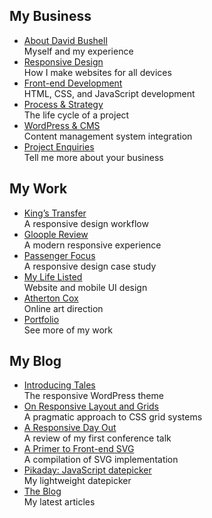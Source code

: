 ## My Business

* [About David Bushell](/about/)
<br>Myself and my experience
* [Responsive Design](/responsive-design/)
<br>How I make websites for all devices
* [Front-end Development](/front-end-development/)
<br>HTML, CSS, and JavaScript development
* [Process & Strategy](/process-and-strategy/)
<br>The life cycle of a project
* [WordPress & CMS](/wordpress-and-cms-integration/)
<br>Content management system integration
* [Project Enquiries](/contact/)
<br>Tell me more about your business

## My Work

* [King’s Transfer](/2013/08/09/responsive-design-for-kings-transfer/)
<br>A responsive design workflow
* [Gloople Review](/2013/01/28/gloople-responsive-design-review/)
<br>A modern responsive experience
* [Passenger Focus](/2012/06/17/passenger-focus-responsive-web-design-case-study/)
<br>A responsive design case study
* [My Life Listed](/showcase/my-life-listed/)
<br>Website and mobile UI design
* [Atherton Cox](/showcase/atherton-cox/)
<br>Online art direction
* [Portfolio](/showcase/)
<br>See more of my work

## My Blog

* [Introducing Tales](/2014/02/17/introducing-tales/)
<br>The responsive WordPress theme
* [On Responsive Layout and Grids](/2013/03/19/on-responsive-layout-and-grids/)
<br>A pragmatic approach to CSS grid systems
* [A Responsive Day Out](/2013/03/03/a-responsive-day-out/)
<br>A review of my first conference talk
* [A Primer to Front-end SVG](/2013/02/21/bring-back-the-sitemap/)
<br>A compilation of SVG implementation
* [Pikaday: JavaScript datepicker](/2012/10/09/pikaday-javascript-datepicker/)
<br>My lightweight datepicker
* [The Blog](/blog/)
<br>My latest articles
